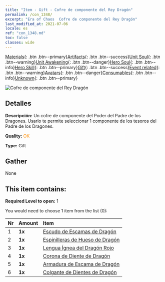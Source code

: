```yaml
---
title: "Item - Gift - Cofre de componente del Rey Dragón"
permalink: /con_1348/
excerpt: "Era of Chaos  Cofre de componente del Rey Dragón"
last_modified_at: 2021-07-06
locale: es
ref: "con_1348.md"
toc: false
classes: wide
---
```

 [Materials](/ItemsES/){: .btn .btn--primary}[Artifacts](/ItemsES/Artifacts/){: .btn .btn--success}[Unit Soul](/ItemsES/UnitSoul/){: .btn .btn--warning}[Unit Awakening](/ItemsES/UnitAwakening/){: .btn .btn--danger}[Hero Soul](/ItemsES/HeroSoul/){: .btn .btn--info}[Hero Skill](/ItemsES/HeroSkill/){: .btn .btn--primary}[Gift](/ItemsES/Gift/){: .btn .btn--success}[Event related](/ItemsES/Events/){: .btn .btn--warning}[Avatars](/ItemsES/Avatars/){: .btn .btn--danger}[Consumables](/ItemsES/Consumables/){: .btn .btn--info}[Unknown](/ItemsES/Unknown/){: .btn .btn--primary}

 ![Cofre de componente del Rey Dragón](/images/t/i_906025.png)

## Detalles
 **Descripción:** Un cofre de componente del Poder del Padre de los Dragones. Usarlo te permite seleccionar 1 componente de los tesoros del Padre de los Dragones.

 **Quality:** <span style="color: #FF8C00">OK</span>

 **Type:** Gift

## Gather

  None

## This item contains:

 **Required Level to open:** 1

 You would need to choose 1 item from the list (0):

  | Nr | Amount |     Item    |
  |:---|:-------|:------------|
  | 1 |  **1x** | [Escudo de Escamas de Dragón](/ItemsES/art_144/) |  | 
  | 2 |  **1x** | [Espinilleras de Hueso de Dragón](/ItemsES/art_145/) |  | 
  | 3 |  **1x** | [Lengua Ígnea del Dragón Rojo](/ItemsES/art_146/) |  | 
  | 4 |  **1x** | [Corona de Diente de Dragón](/ItemsES/art_147/) |  | 
  | 5 |  **1x** | [Armadura de Escama de Dragón](/ItemsES/art_148/) |  | 
  | 6 |  **1x** | [Colgante de Dientes de Dragón](/ItemsES/art_149/) |  | 
